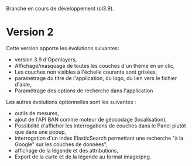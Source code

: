 Branche en cours de développement (ol3.9).

Version 2
=========

Cette version apporte les évolutions suivantes:
 * version 3.9 d'Openlayers,
 * Affichage/masquage de toutes les couches d'un thème en un clic,
 * Les couches non visibles à l'échelle courante sont grisées,
 * paramétrage du titre de l'application, du logo, du lien vers le fichier d'aide,
 * Paramétrage des options de recherche dans l'application
 

Les autres évolutions optionnelles sont les suivantes :
 * outils de mesures,
 * ajout de l'API BAN comme moteur de géocodage (localisation),
 * Possibilité d'afficher les interrogations de couches dans le Panel plutôt que dans une popup,
 * interrogation d'un index ElasticSearch permettant une recherche "à la Google" sur les couches de données",
 * affichage de la légende et des attributions,
 * Export de la carte et de la légende au format image/png.

 
 
 

